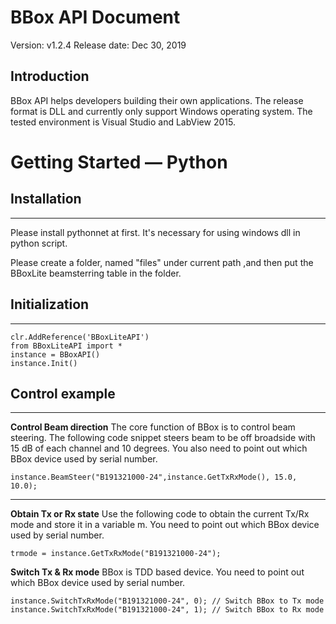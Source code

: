 # BBox API Document
Version: v1.2.4
Release date: Dec 30, 2019 

## Introduction

BBox API helps developers building their own applications. The release format is DLL and currently only support Windows operating system. The tested environment is Visual Studio and LabView 2015.


# Getting Started — Python
## Installation
----------

Please install pythonnet at first. It's necessary for using windows dll in python script.

Please create a folder, named "files" under current path 
,and then put the BBoxLite beamsterring table in the folder.


## Initialization
----------
    clr.AddReference('BBoxLiteAPI')
    from BBoxLiteAPI import *
    instance = BBoxAPI()
    instance.Init()  


## Control example
----------
**Control Beam direction**
The core function of BBox is to control beam steering. The following code snippet steers beam to be off broadside with 15 dB of each channel and 10 degrees. You also need to point out which BBox device used by serial number.

    instance.BeamSteer("B191321000-24",instance.GetTxRxMode(), 15.0, 10.0);

 ****

**Obtain Tx or Rx state**
Use the following code to obtain the current Tx/Rx mode and store it in a variable m. You need to point out which BBox device used by serial number.

    trmode = instance.GetTxRxMode("B191321000-24");

**Switch Tx & Rx mode**
BBox is TDD based device. You need to point out which BBox device used by serial number.

    instance.SwitchTxRxMode("B191321000-24", 0); // Switch BBox to Tx mode
    instance.SwitchTxRxMode("B191321000-24", 1); // Switch BBox to Rx mode